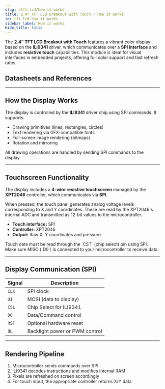 ```yaml
---
slug: /tft-lcd/how-it-works
title: 2.4" TFT LCD Breakout with Touch - How it works
id: tft-lcd-how-it-works
sidebar_label: How it works
hide_title: false
---
```


The **2.4" TFT LCD Breakout with Touch** features a vibrant color display based on the **ILI9341** driver, which communicates over a **SPI interface** and includes **resistive touch** capabilities. This module is ideal for visual interfaces in embedded projects, offering full color support and fast refresh rates.

<CenteredImage src="/img/tft-lcd/tftlcd.png" alt="TFT LCD Breakout 2.4 with Touch" caption="TFT LCD 2.4 with Touch" width="400px" />


## Datasheets and References

<QuickLink  
  title="ILI9341 Datasheet"  
  description="Detailed register and graphics command set documentation"  
  url="https://cdn-shop.adafruit.com/datasheets/ILI9341.pdf"
/>

---

## How the Display Works

The display is controlled by the **ILI9341** driver chip using SPI commands. It supports:

- Drawing primitives (lines, rectangles, circles)
- Text rendering via GFX-compatible fonts
- Full-screen image rendering (bitmaps)
- Rotation and mirroring

All drawing operations are handled by sending SPI commands to the display.

---

## Touchscreen Functionality

The display includes a **4-wire resistive touchscreen** managed by the **XPT2046** controller, which communicates via **SPI**.

When pressed, the touch panel generates analog voltage levels corresponding to X and Y coordinates. These are read by the XPT2046's internal ADC and transmitted as 12-bit values to the microcontroller.

- **Touch interface:** SPI  
- **Controller:** XPT2046  
- **Output:** Raw X, Y coordinates and pressure  

<InfoBox>
Touch data must be read through the `CST` (chip select) pin using SPI. Make sure MISO (`D0`) is connected to your microcontroller to receive data.
</InfoBox>


---

## Display Communication (SPI)

| Signal | Description                       |
|--------|-----------------------------------|
| `CLK`  | SPI clock                         |
| `DI`   | MOSI (data to display)            |
| `CSL`  | Chip Select for ILI9341           |
| `DC`   | Data/Command control              |
| `RST`  | Optional hardware reset           |
| `BL`   | Backlight power or PWM control    |

---

## Rendering Pipeline

1. Microcontroller sends commands over SPI
2. ILI9341 decodes instructions and modifies internal RAM
3. Pixels are refreshed on screen accordingly
4. For touch input, the appropriate controller returns X/Y data